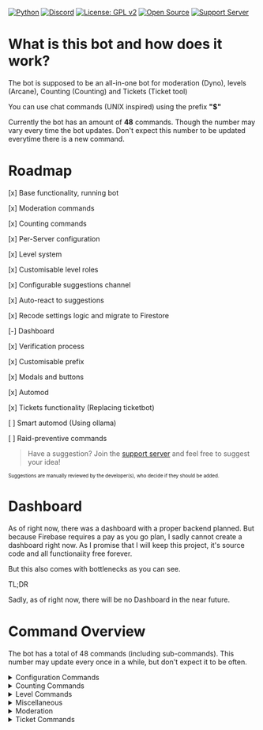 [![Python](https://img.shields.io/badge/Python-3.13-blue?logo=python&logoColor=white)](https://www.python.org/downloads/release/python-3130/)
[![Discord](https://img.shields.io/badge/Discord-Bot-5865F2?logo=discord&logoColor=white)](https://discord.com/oauth2/authorize?client_id=1392608420556833030)
[![License: GPL v2](https://img.shields.io/badge/License-GPL_v2-green.svg)](https://github.com/watchmypizza/TuxBot?tab=GPL-2.0-1-ov-file#)
[![Open Source](https://img.shields.io/badge/Open%20Source-%E2%9C%94-brightgreen)](https://github.com/watchmypizza/TuxBot/issues)
[![Support Server](https://img.shields.io/badge/Discord-Support%20Server-5865F2?logo=discord&logoColor=white)](https://discord.gg/eQ7FHcmHc9)

# What is this bot and how does it work?

The bot is supposed to be an all-in-one bot for moderation (Dyno), levels (Arcane), Counting (Counting) and Tickets (Ticket tool)

You can use chat commands (UNIX inspired) using the prefix **"$"**

Currently the bot has an amount of **48** commands. Though the number may vary every time the bot updates. Don't expect this number to be updated everytime there is a new command.

# Roadmap

[x] Base functionality, running bot

[x] Moderation commands

[x] Counting commands

[x] Per-Server configuration

[x] Level system

[x] Customisable level roles

[x] Configurable suggestions channel

[x] Auto-react to suggestions

[x] Recode settings logic and migrate to Firestore

[-] Dashboard

[x] Verification process

[x] Customisable prefix

[x] Modals and buttons

[x] Automod

[x] Tickets functionality (Replacing ticketbot)

[ ] Smart automod (Using ollama)

[ ] Raid-preventive commands

> Have a suggestion? Join the [support server](https://discord.gg/eQ7FHcmHc9) and feel free to suggest your idea!

<sub><sup>Suggestions are manually reviewed by the developer(s), who decide if they should be added.</sup></sub>

# Dashboard

As of right now, there was a dashboard with a proper backend planned. But because Firebase requires a pay as you go plan, I sadly 
cannot create a dashboard right now. As I promise that I will keep this project, it's source code and all functionaiity free forever.

But this also comes with bottlenecks as you can see.

TL;DR

Sadly, as of right now, there will be no Dashboard in the near future.

# Command Overview

The bot has a total of 48 commands (including sub-commands). This number may update every once in a while, but don't expect it to be often.

<details>
<summary>Configuration Commands</summary>

- /configure levelroles >> Configure levelroles to add / remove them (you can add as many as you want)

- /configure logging >> Select a message logging channel

- /configure welcomer >> Select a channel like #welcome for welcome and goodbye messages

- /configure announcement >> Select a announcement channel for the $ wall command

- /configure modlogs >> Set a dedicated mod-logs channel to log moderation actions

- /configure botrole >> Set a role that is the bot role, members under this role will not be counted as members in the $ ls command

- /configure suggestions >> Configure a suggestions channel, so the bot can automatically react ✅ and ❌ to the suggestions.

- /configure verifiedrole >> Configure the role the bot should give a member after verifying successfully.

- /configure level_channel >> Configure the level channel to post level up announcements in.

- /configure resetprefix >> Reset the prefix to the default one.

- /configure prefix >> Set a custom prefix.

- /configure staff >> Set a custom staff role (needed for ticket system)

- /configure ticketlogs >> Set a custom ticket logs channel (needed for ticket system)

- (customprefix)newprefix >> Same as configuring a new prefix.

</details>

<details>
<summary>Counting Commands</summary>

- /counting configure >> Configure the counting aspect of the bot and tweak specific settings

- /counting reset >> Reset the current count

- /counting channel >> (mandatory) Select a dedicated counting channel (ex. #counting)

- /counting start >> Start counting in the counting channel

- /counting stop >> Stop / pause counting in the counting channel (This will not reset your count)
</details>

<details>
<summary>Level Commands</summary>

- /level show >> Show the level of yourself or from another user

- /level lock >> Lock a user's level and XP

- /level set >> Set the level/XP of a user

- /level exclude >> Exclude a channel from earning XP (ex. #counting, #spam)

- /level leaderboard >> Display the levelling leaderboard of your server
</details>

<details>
<summary>Miscellaneous</summary>

- $ ls >> Shows information about the server

- $ cat >> Open a file that is in the GitHub repo in read mode

- $ pwd >> Show the current path the bot is running on

- $ man <Command> >> Shows a description of the command

- $ wall <Message> >> Post a message to the announcement channel

- /latency >> Measure your latency to the bot

- /membercount >> Show the current membercount (this excludes the bot role aswell)

- /slash >> This is the first slash command added to the bot, it serves to get the active developer badge

- /suki >> A friend of mine suggested to add and name the command as is today, grabs a random cat image and sends a ephemeral

- /warnings >> Allows you to view your own warnings displayed as an ephemeral

- /verify >> Post the verification message.

</details>

<details>
<summary>Moderation</summary>

- $ rm -r(f) <User> --message <Reason> >> The option -rf bans a user, the option -r only kicks a user.

- $ clear >> Clear a specific amount of messages

- $ usermod -l <new username> <old username> >> Change the display name of a user

- /mute <User> <Duration> <Reason> >> Times a user out for a specified amount of time

- /warn <User> <Reason> >> Warns a user for the reason, also sends a DM to the user automatically

- /warnings <User> >> Shows the warnings for a user if they have any. (Looking at your own warnings does not require moderation privileges)

- /removewarn <User> <Number> >> Remove a warning from a user, you can view the number of warnings of a specific user by executing above command.

</details>

<details>
<summary>Ticket Commands</summary>

- /ticketsystem setup >> Sets the ticket system up and sends a embed in the current channel with the buttons

- /ticketsystem category >> Set a category for tickets to be created in.

- /ticketsystem close >> Archives the ticket.

</details>